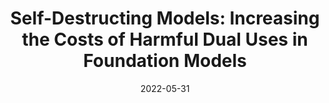 ---
title: "Self-Destructing Models: Increasing the Costs of Harmful Dual Uses in
Foundation Models"
authors:
- Eric A Mitchell*
- Peter Henderson*
- Christopher D Manning
- Dan Jurafsky
- Chelsea Finn

date: "2022-05-31"

publication: "Preprint (coming soon)"

---